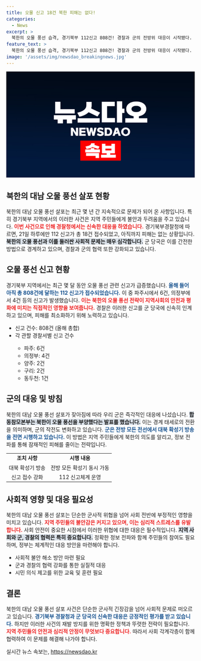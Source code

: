 ```yaml
---
title: 오물 신고 18건 북한 피해는 없다!
categories:
  - News
excerpt: >
  북한의 오물 풍선 습격, 경기북부 112신고 808건! 경찰과 군의 전방위 대응이 시작됐다. 대남 전단 풍선의 잔해가 발견된 상황, 이번 사태의 배경과 군의 대응을 확인해보세요!
feature_text: >
  북한의 오물 풍선 습격, 경기북부 112신고 808건! 경찰과 군의 전방위 대응이 시작됐다. 대남 전단 풍선의 잔해가 발견된 상황, 이번 사태의 배경과 군의 대응을 확인해보세요!
image: '/assets/img/newsdao_breakingnews.jpg'
---
```


<p><img src="/assets/img/newsdao_breakingnews.jpg" alt="bookingtag 속보" /></p>

<h2 data-ke-size="size26">북한의 대남 오물 풍선 살포 현황</h2>

<p data-ke-size="size16"></p>

<p>북한의 대남 오물 풍선 살포는 최근 몇 년 간 지속적으로 문제가 되어 온 사항입니다. 특히 경기북부 지역에서의 이러한 사건은 지역 주민들에게 불안과 두려움을 주고 있습니다. <b><span style="color: #ee2323;">이번 사건으로 인해 경찰청에서는 신속한 대응을 하였습니다.</span></b> 경기북부경찰청에 따르면, 21일 하루에만 112 신고가 총 18건 접수되었고, 아직까지 피해는 없는 상황입니다. <b><span style="background-color: #21538527;">북한의 오물 풍선과 이를 둘러싼 사회적 문제는 매우 심각합니다.</span></b> 군 당국은 이를 간전한 방법으로 경계하고 있으며, 경찰과 군의 협력 또한 강화되고 있습니다. </p>

<p data-ke-size="size16"></p>

<h2 data-ke-size="size26">오물 풍선 신고 현황</h2>

<p data-ke-size="size16"></p>

<p>경기북부 지역에서는 최근 몇 달 동안 오물 풍선 관련 신고가 급증했습니다. <b><span style="color: #1a5490;">올해 들어 아직 총 808건에 달하는 112 신고가 접수되었습니다.</span></b> 이 중 파주시에서 6건, 의정부에서 4건 등의 신고가 발생했습니다. <b><span style="color: #ee2323;">이는 북한의 오물 풍선 전략이 지역사회의 안전과 평화에 미치는 직접적인 영향을 보여줍니다.</span></b> 경찰은 이러한 신고를 군 당국에 신속히 인계하고 있으며, 피해를 최소화하기 위해 노력하고 있습니다.</p>

<ul>
    <li>신고 건수: 808건 (올해 총합)</li>
    <li>각 관할 경찰서별 신고 건수</li>
    <ul>
        <li>파주: 6건</li>
        <li>의정부: 4건</li>
        <li>양주: 2건</li>
        <li>구리: 2건</li>
        <li>동두천: 1건</li>
    </ul>
</ul>

<p data-ke-size="size16"></p>

<h2 data-ke-size="size26">군의 대응 및 방침</h2>

<p data-ke-size="size16"></p>

<p>북한의 대남 오물 풍선 살포가 잦아짐에 따라 우리 군은 즉각적인 대응에 나섰습니다. <b><span style="background-color: #21538527;">합동참모본부는 북한이 오물 풍선을 부양했다는 발표를 했습니다.</span></b> 이는 경계 태세로의 전환을 의미하며, 군의 작전도 변화하고 있습니다. <b><span style="color: #1a5490;">군은 전방 모든 전선에서 대북 확성기 방송을 전면 시행하고 있습니다.</span></b> 이 방법은 지역 주민들에게 북한의 의도를 알리고, 정보 전파를 통해 잠재적인 피해를 줄이는 전략입니다.</p>

<table>
    <tr>
        <td style="text-align: center; height: 17px;"><b>조치 사항</b></td>
        <td style="text-align: center; height: 17px;"><b>시행 내용</b></td>
    </tr>
    <tr>
        <td style="text-align: center; height: 17px;">대북 확성기 방송</td>
        <td style="text-align: center; height: 17px;">전방 모든 확성기 동시 가동</td>
    </tr>
    <tr>
        <td style="text-align: center; height: 17px;">신고 접수 강화</td>
        <td style="text-align: center; height: 17px;">112 신고체계 운영</td>
    </tr>
</table>

<p data-ke-size="size16"></p>

<h2 data-ke-size="size26">사회적 영향 및 대응 필요성</h2>

<p data-ke-size="size16"></p>

<p>북한의 대남 오물 풍선 살포는 단순한 군사적 위협을 넘어 사회 전반에 부정적인 영향을 미치고 있습니다. <b><span style="color: #ee2323;">지역 주민들의 불안감은 커지고 있으며, 이는 심리적 스트레스를 유발합니다.</span></b> 사회 안전이 중요한 시점에서 이러한 위협에 대한 대응은 필수적입니다. <b><span style="background-color: #21538527;">지역 사회와 군, 경찰의 협력은 특히 중요합니다.</span></b> 정확한 정보 전파와 함께 주민들의 참여도 필요하며, 정부는 체계적인 대응 방안을 마련해야 합니다.</p>

<ul>
    <li>사회적 불안 해소 방안 마련 필요</li>
    <li>군과 경찰의 협력 강화를 통한 실질적 대응</li>
    <li>시민 의식 제고를 위한 교육 및 훈련 필요</li>
</ul>

<p data-ke-size="size16"></p>

<h2 data-ke-size="size26">결론</h2>

<p data-ke-size="size16"></p>

<p>북한의 대남 오물 풍선 살포 사건은 단순한 군사적 긴장감을 넘어 사회적 문제로 떠오르고 있습니다. <b><span style="color: #1a5490;">경기북부 경찰청과 군 당국의 신속한 대응은 긍정적인 평가를 받고 있습니다.</span></b> 하지만 이러한 사건의 재발 방지를 위한 명확한 정책과 뚜렷한 전략이 필요합니다. <b><span style="color: #ee2323;">지역 주민들의 안전과 심리적 안정이 무엇보다 중요합니다.</span></b> 따라서 사회 각계각층이 함께 협력하여 이 문제를 해결해 나가야 합니다. </p>

<p data-ke-size="size16"></p>
실시간 뉴스 속보는, <a href="https://newsdao.kr" rel="dofollow">https://newsdao.kr</a>


